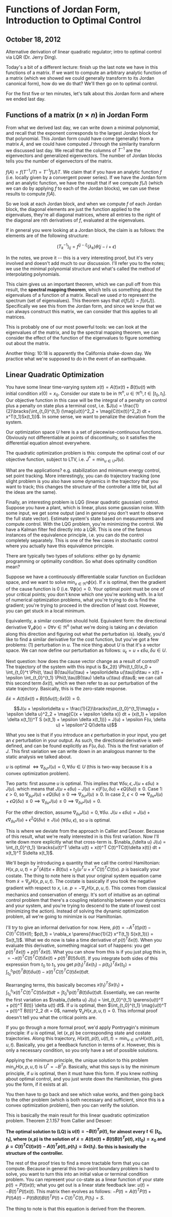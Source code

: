 Functions of Jordan Form, Introduction to Optimal Control
=========================================================
October 18, 2012
----------------

Alternative derivation of linear quadratic regulator; intro to optimal
control via LQR (Dr. Jerry Ding).

Today's a bit of a different lecture: finish up the last note we have in
this functions of a matrix. If we want to compute an arbitrary analytic
function of a matrix (which we showed we could generally transform to its
Jordan canonical form), how do we do that? We'll then go on to optimal
control.

For the first five or ten minutes, let's talk about this Jordan form and
where we ended last day.

Functions of a matrix ($n\times n$) in Jordan Form
--------------------------------------------------

From what we derived last day, we can write down a minimal polynomial, and
recall that the exponent corresponds to the largest Jordan block for that
polynomial. This Jordan form could have come (generally) from a matrix $A$,
and we could have computed $J$ through the similarity transform we
discussed last day. We recall that the columns of $T^{-1}$ are the
eigenvectors and generalized eigenvectors. The number of Jordan blocks
tells you the number of eigenvectors of the matrix.

$f(A) = f(T^{-1} J T) = T^{-1} f(J) T$. We claim that if you have an
analytic function $f$ (i.e. locally given by a convergent power series). If
we have the Jordan form and an analytic function, we have the result that
if we compute $f(J)$ (which we can do by applying $f$ to each of the Jordan
blocks), we can use these results to compute $f(A)$.

So we look at each Jordan block, and when we compute $f$ of each Jordan
block, the diagonal elements are just the function applied to the
eigenvalues, they're all diagonal matrices, where all entries to the right
of the diagonal are nth derivatives of $f$, evaluated at the eigenvalues.

If in general you were looking at a Jordan block, the claim is as follows:
the elements are of the following structure:

$$(T^{-1}_k)_{ij} = f^{[j - i]}(\lambda_k)\theta(j - i + \epsilon)$$

In the notes, we prove it -- this is a very interesting proof, but it's
very involved and doesn't add much to our discussion. I'll refer you to the
notes; we use the minimal polynomial structure and what's called the method
of interpolating polynomials.

This claim gives us an important theorem, which we can pull off from this
result, the **spectral mapping theorem**, which tells us something about
the eigenvalues of a function of a matrix. Recall we used $\sigma$ to
represent the spectrum (set of eigenvalues). This theorem says that
$\sigma(f(J)) = f(\sigma(J))$. Specifically we see this from the Jordan
form, and since we know that we can always construct this matrix, we can
consider that this applies to all matrices.

This is probably one of our most powerful tools: we can look at the
eigenvalues of the matrix, and by the spectral mapping theorem, we can
consider the effect of the function of the eigenvalues to figure something
out about the matrix.

Another thing: 10:18 is apparently the California shake-down day. We
practice what we're supposed to do in the event of an earthquake.

Linear Quadratic Optimization
-----------------------------

You have some linear time-varying system $x(t) = A(t)x(t) + B(t)u(t)$ with
initial condition $x(0) = x_0$. Consider our state to be in $\Re^n, u \in
\Re^{n_i}, t \in [t_0, t_1]$. Our objective function in this case will be
the integral of a penalty on control plus a penalty on state plus a
terminal cost, i.e. $J(u) = \frac{1}{2}\bracks{\int_{t_0}^{t_1}
(\mag{u(t)}^2_2 + \mag{C(t)x(t)}^2_2) dt + x^T(t_1)Sx(t_1)}$. In some
sense, we want to penalize the deviation from the system.

Our optimization space $U$ here is a set of piecewise-continuous
functions. Obviously not differentiable at points of discontinuity, so it
satisfies the differential equation almost everywhere.

The quadratic optimization problem is this: compute the optimal cost of our
objective function, subject to LTV, i.e. $J^* = \min_{u \in U} J(u)$.

What are the applications? e.g. stabilization and minimum energy control,
set point tracking. More interestingly, you can do trajectory tracking (one
slight problem is you also have some dynamics in the trajectory that you
want to track; this changes the structure of the controller a little bit,
but all the ideas are the same).

Finally, an interesting problem is LQG (linear quadratic gaussian)
control. Suppose you have a plant, which is linear, pluss some gaussian
noise. With some input, we get some output (and in general you don't want
to observe the full state vector). Estimate system's state based on
measurements and compute control. With the LQG problem, you're minimizing
the control. We have a Kalman filter fed directly into a LQR. This is one
of the famous instances of the equivalence principle, i.e. you can do the
control completely separately. This is one of the few cases in stochastic
control where you actually have this equivalence principle.

There are typically two types of solutions: either go by dynamic
programming or optimality condition. So what does optimality condition
mean?

Suppose we have a continuously differentiable scalar function on Euclidean
space, and we want to solve $\min_{x \in \Re^n} \phi(x)$. If $x$ is
optimal, then the gradient of the cause function is 0 (i.e. $\nabla \phi(x)
= 0$. Your optimal point must be one of your critical points; you don't
know which one you're working with. In a lot of numerical optimization
problems, what you're trying to do is find the gradient; you're trying to
proceed in the direction of least cost. However, you can get stuck in a
local minimum.

Equivalently, a similar condition should hold. Equivalent form: the
directional derivative $\nabla_v\phi(x) = 0 \forall v \in \Re^n$ (what
we're doing is taking an $\epsilon$ deviation along this direction and
figuring out what the perturbation is). Ideally, you'd like to find a
similar derivative for the cost function, but you've got a few problems:
(1) perturbation in $u$. The nice thing about $U$ is that it's a vector
space. We can now define our perturbation as follows: $u_\epsilon = u +
\epsilon\delta u, \delta u \in U$.

Next question: how does the cause vector change as a result of control? The
trajectory of the system with this input is $x_2(t) \Phi(t,t_0)\x_0 +
\int_{t_0}^t \Phi(t, \tau) B(\tau)(u(\tau) + \epsilon\delta u(\tau))d\tau =
x(t) + \epsilon \int_{t_0}^{t_1} \Phi(t,\tau)B(\tau) \delta u(\tau) d\tau$;
we can call this second term $\delta x(t)$, which we then refer to as our
perturbation of the state trajectory. Basically, this is the zero-state
response.

$\delta \dot{x} = A(t) \delta x(t) + B(t) \delta u(t); \delta x(0) = 0$. 

$$J(u + \epsilon\delta u = \frac{1}{2}\bracks{\int_{t_0}^{t_1}\mag{u +
\epsilon \delta u}^2_2 + \mag{C(x + \epsilon \delta x)} dt + (x(t_1) +
\epsilon \delta x(t_1))^T S (x(t_1) + \epsilon \delta x(t_1))} = J(u) +
\epsilon F(u, \delta u) + \epsilon^2 Q(\delta u)$$

What you see is that if you introduce an $\epsilon$ perturbation in your
input, you get an $\epsilon$ perturbation in your output. As such, the
directional derivative is well-defined, and can be found explicitly as
$F(u, \delta u)$. This is the first variation of $J$. This first variation
we can write down in an analogous manner to the static analysis we talked
about.

$u$ is optimal $\iff \nabla_{\delta u}J(u) = 0, \forall \delta u \in U$
(this is two-way because it is a convex optimization problem).

Two parts: first assume $u$ is optimal. This implies that $\forall \delta
u, \epsilon, J(u + \epsilon\delta u) \ge J(u)$. which means that $J(u +
\epsilon \delta u) - J(u) = \epsilon(F(u, \delta u) + \epsilon Q(\delta u))
\ge 0$. Case 1: $\epsilon > 0$, so $\nabla_{\delta u}J(u) + \epsilon
Q(\delta u) \ge 0 \implies \nabla_{\delta u} J(u) \ge 0$. In case 2,
$\epsilon < 0 \implies \nabla_{\delta u} J(u) + \epsilon Q(\delta u) \le 0
\implies \nabla_{\delta u} J(u) \le 0 \implies \nabla_{\delta u} J(u) = 0$.

For the other direction, assume $\nabla_{\delta u} J(u) = 0, \forall \delta
u$. $J(u + \epsilon \delta u) = J(u) + \epsilon \nabla_{\delta u}J(u) +
\epsilon^2 Q(\delta u) \ge J(u)$ ($\forall \delta u, \epsilon$), so $u$ is
optimal.

This is where we deviate from the approach in Callier and Desoer. Because
of this result, what we're really interested in is this first
variation. Now I'll write down more explicitly what that cross-term
is. $\nabla_{\delta u} J(u) = \int_{t_0}^{t_1} \bracks{u(t)^T \delta u(t) +
x(t)^T C(t)^TC(t)\delta x(t)} dt + x(t_1)^T S\delta x(t_1)$.

We'll begin by introducing a quantity that we call the control Hamiltonian:
$H(x, p, u, t) = p^T(A(t)x + B(t)u) + t_2(u^Tu + x^TC(t)^T C(t)x)$. $p$ is
basically your costate. The thing to note here is that your original system
equation came from $\dot{x} = \nabla_p H(x, p, u, t)$. The costate is
basically if you took the negative gradient with respect to $x$, i.e. $p =
-\nabla _x H(x, p, u, t)$. This comes from classical mechanics and
conservation of energy. It's sort of intuitive as an optimal control
problem that there's a coupling relationship between your dynamics and your
system, and you're trying to descend to the state of lowest cost
(minimizing the action). Instead of solving the dynamic optimization
problem, all we're going to minimize is our Hamiltonian.

I'll try to give an informal derivation for now. Here, $\dot{p}(t) =
-A^T(t) p(t) - C(t)^TC(t) x(t)$; $p(t_1) = \nabla_x \parens{\frac{1}{2}
x^T(t_1) S(x(t_1))} = Sx(t_1)$. What we do now is take a time derivative of
$p(t)^T \delta x(t)$. When you evaluate this derivative, something magical
sort of happens: you get $p(t)^T \delta x(t) + p(t)^T\delta x(t)$. What you
can show from this is if you just plug this in, $= -x(t)^T C(t)^T C(t)
\delta x(t) + p(t)^T B(t) \delta u(t)$. If you integrate both sides of this
expression from $t_0$ to $t_1$, you get $p(t_1)^T \delta x(t_1) - p(t_0)^T
\delta x(t_0) = \int_{t_0}^{t_1} {p(t)^T B(t) \delta u(t) - x(t)^T C(t)^T
C(t) \delta x(t)} dt$.

Rearranging terms, this basically becomes $x(t_1)^T S x(t_1) +
\int_{t_0}^{t_1} x(t)^T C(t)^T C(t) \delta x(t) dt = \int{t_0}^{t_1} p(t)^T
B(t) \delta u(t) dt$. Essentially, we can rewrite the first variation as
$\nabla_{\delta u} J(u) = \int_{t_0}^{t_1} \parens{u(t)^T + p(t)^T B(t)}
\delta u(t) dt$. If $u$ is optimal, then $\int_{t_0}^{t_1} \mag{u(t)^T +
p(t)^T B(t)}^2_2 dt = 0$, namely $\nabla_u H(x, p, u, t) = 0$. This
informal proof doesn't tell you what the critical points are.

If you go through a more formal proof, we'd apply Pontryagin's minimum
principle: if $u$ is optimal, let $(x,p)$ be corresponding state and
costate trajectories. Along this trajectory, $H(x(t), p(t), u(t), t) =
\min_{u \in \Re^{n_i}} H(x(t), p(t), u,t)$. Basically, you get a feedback
function in terms of $x$. However, this is only a necessary condition,
so you only have a set of possible solutions.

Applying the minimum principle, the unique solution to this problem $\min_u
H(x, p, u, t)$ is $U^* = -B^T p$. Basically, what this says is by the
minimum principle, if $u$ is optimal, then it must have this form. If you
knew nothing about optimal control, and you just wrote down the
Hamiltonian, this gives you the form, if it exists at all.

You then have to go back and see which value works, and then going back to
the other problem (which is both necessary and sufficient, since this is a
convex optimization problem), then you can verify the solution.

This is basically the main result for this linear quadratic optimization
problem. Theorem 2.1.157 from Callier and Desoer: 

**The optimal solution to (LQ) is $u(t) = -B(t)^Tp(t)$, for almost every $t
  \in [t_0, t_1]$, where (x,p) is the solution of $\dot{x} = A(t)x(t) +
  B(t)B(t)^Tp(t), x(t_0) = x_0$ and $\dot{p} = C(t)^TC(t)x(t) - A(t)^T
  p(t), p(t_1) = Sx(t_1)$. So this is basically the structure of the
  controller.**

The rest of the proof tries to find a more tractable form that you can
compute. Because in general this two-point boundary problem is hard to
solve, you want to turn this into an initial value or terminal condition
problem. You can represent your co-state as a linear function of your state
$p(t) = P(t)x(t)$; what you get out is a linear state feedback law: $u(t) =
-B(t)^TP(t) x(t)$. This matrix then evolves as follows: $-\dot{P}(t) =
A(t)^T P(t) + P(t) A(t) - P(t)B(t)B(t)^T P(t) + C(t)^T C(t), P(t_1) =
S$.

The thing to note is that this equation is derived from the theorem.
